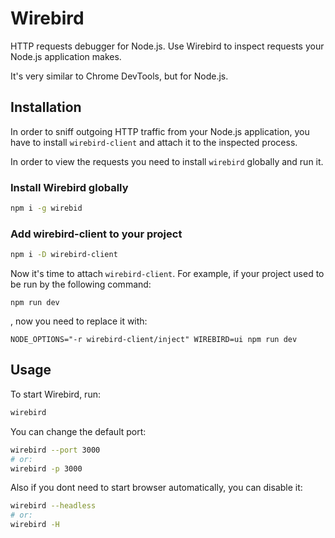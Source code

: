 # Wirebird

HTTP requests debugger for Node.js.
Use Wirebird to inspect requests your Node.js application makes.

It's very similar to Chrome DevTools, but for Node.js.

## Installation

In order to sniff outgoing HTTP traffic from your Node.js application,
you have to install `wirebird-client` and attach it to the inspected process.

In order to view the requests you need to install `wirebird` globally and run it.

### Install Wirebird globally

```sh
npm i -g wirebid
```

### Add wirebird-client to your project

```sh
npm i -D wirebird-client
```

Now it's time to attach `wirebird-client`.
For example, if your project used to be run by the following command:

```
npm run dev
```

, now you need to replace it with:

```
NODE_OPTIONS="-r wirebird-client/inject" WIREBIRD=ui npm run dev
```

## Usage

To start Wirebird, run:

```sh
wirebird
```

You can change the default port:

```sh
wirebird --port 3000
# or:
wirebird -p 3000
```

Also if you dont need to start browser automatically, you can disable it:

```sh
wirebird --headless
# or:
wirebird -H
```
